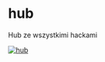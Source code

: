 # hub

Hub ze wszystkimi hackami

[![hub](https://user-images.githubusercontent.com/90990679/148791184-f540829b-8ec4-4d4a-9585-44362ac68c91.png)](https://deemor.github.io/hub/)
